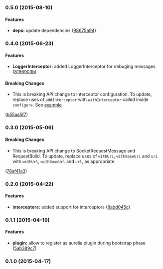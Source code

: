 ### 0.5.0 (2015-08-10)


#### Features

* **deps:** update dependencies ([98675a94](http://github.com/Mordred/aurelia-sails-socket-client/commit/98675a94e90145a6b0f32cee64d079c22d3606b5))


### 0.4.0 (2015-06-23)


#### Features

* **LoggerInterceptor:** added LoggerInterceptor for debuging messages ([8196903b](http://github.com/Mordred/aurelia-sails-socket-client/commit/8196903b565a7124902611a5eb8e57dada378b94))

#### Breaking Changes

* This is breaking API change to interceptor configuration.
To update, replace uses of `addInterceptor` with `withInterceptor` called inside
`configure`. See [example](https://github.com/Mordred/aurelia-sails-socket-client/commit/7a3bd4ea864e12e9969ff600c537e315ace98bb7#diff-089cffdd38b1054e1d0332359219fbed)

 ([b55aa5f7](http://github.com/Mordred/aurelia-sails-socket-client/commit/b55aa5f79779c76cf8d410dda6f9dd69295d0c5f))


### 0.3.0 (2015-05-06)

#### Breaking Changes

* This is breaking API change to SocketRequestMessage and RequestBuild.
To update, replace uses of `withUri`, `withBaseUri` and `uri` with `withUrl`,
`withBaseUrl` and `url`, as appropriate.

 ([78af41a3](http://github.com/Mordred/aurelia-sails-socket-client/commit/78af41a353a32406a8221c9e13117e8cc9a418ff))


### 0.2.0 (2015-04-22)


#### Features

* **interceptors:** added support for interceptors ([8abd045c](http://github.com/Mordred/aurelia-sails-socket-client/commit/8abd045c9a10409c3e1252428d42945da3e9ea62))


### 0.1.1 (2015-04-19)


#### Features

* **plugin:** allow to register as aurelia plugin during bootstrap phase ([5ab389c7](http://github.com/Mordred/aurelia-sails-socket-client/commit/5ab389c7b2396635b227a02a5c950355718814ee))


### 0.1.0 (2015-04-17)
